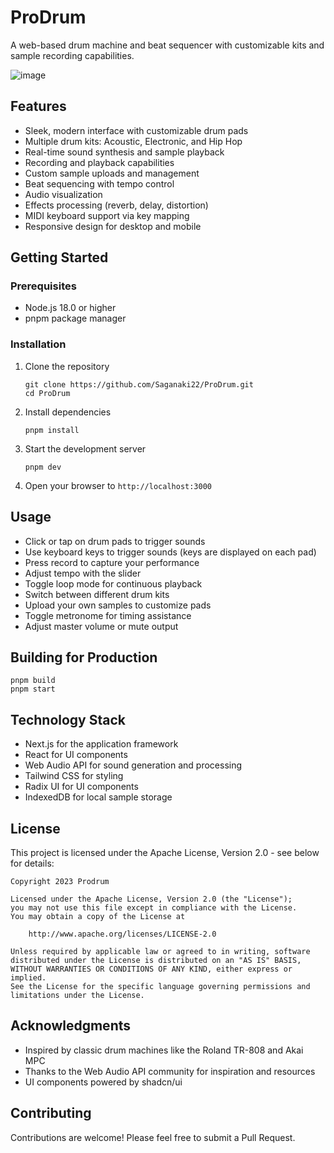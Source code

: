 # ProDrum

A web-based drum machine and beat sequencer with customizable kits and sample recording capabilities.

![image](https://github.com/user-attachments/assets/dc84f428-2c0a-46e3-951f-3996584a8508)


## Features

- Sleek, modern interface with customizable drum pads
- Multiple drum kits: Acoustic, Electronic, and Hip Hop
- Real-time sound synthesis and sample playback
- Recording and playback capabilities
- Custom sample uploads and management
- Beat sequencing with tempo control
- Audio visualization
- Effects processing (reverb, delay, distortion)
- MIDI keyboard support via key mapping
- Responsive design for desktop and mobile

## Getting Started

### Prerequisites

- Node.js 18.0 or higher
- pnpm package manager

### Installation

1. Clone the repository
   ```
   git clone https://github.com/Saganaki22/ProDrum.git
   cd ProDrum
   ```

2. Install dependencies
   ```
   pnpm install
   ```

3. Start the development server
   ```
   pnpm dev
   ```

4. Open your browser to `http://localhost:3000`

## Usage

- Click or tap on drum pads to trigger sounds
- Use keyboard keys to trigger sounds (keys are displayed on each pad)
- Press record to capture your performance
- Adjust tempo with the slider
- Toggle loop mode for continuous playback
- Switch between different drum kits
- Upload your own samples to customize pads
- Toggle metronome for timing assistance
- Adjust master volume or mute output

## Building for Production

```
pnpm build
pnpm start
```

## Technology Stack

- Next.js for the application framework
- React for UI components
- Web Audio API for sound generation and processing
- Tailwind CSS for styling
- Radix UI for UI components
- IndexedDB for local sample storage

## License

This project is licensed under the Apache License, Version 2.0 - see below for details:

```
Copyright 2023 Prodrum

Licensed under the Apache License, Version 2.0 (the "License");
you may not use this file except in compliance with the License.
You may obtain a copy of the License at

    http://www.apache.org/licenses/LICENSE-2.0

Unless required by applicable law or agreed to in writing, software
distributed under the License is distributed on an "AS IS" BASIS,
WITHOUT WARRANTIES OR CONDITIONS OF ANY KIND, either express or implied.
See the License for the specific language governing permissions and
limitations under the License.
```

## Acknowledgments

- Inspired by classic drum machines like the Roland TR-808 and Akai MPC
- Thanks to the Web Audio API community for inspiration and resources
- UI components powered by shadcn/ui

## Contributing

Contributions are welcome! Please feel free to submit a Pull Request. 
